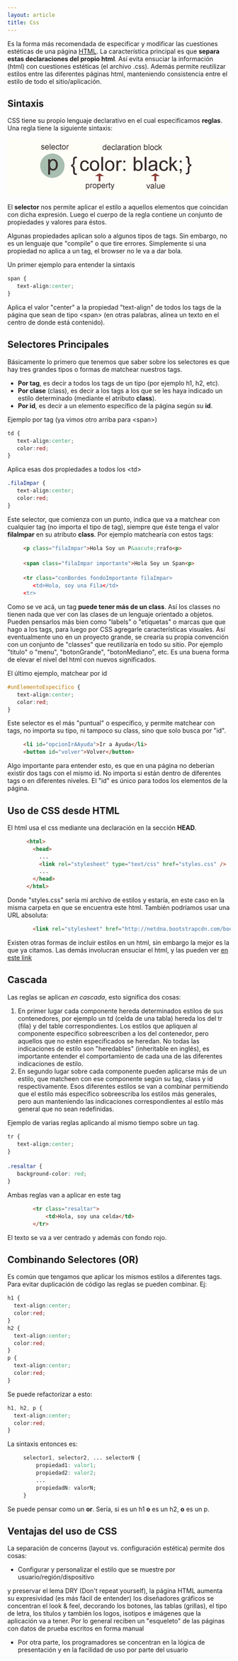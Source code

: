 ```yaml
---
layout: article
title: Css
---
```


Es la forma más recomendada de especificar y modificar las cuestiones estéticas de una página [HTML](html.html). La característica principal es que **separa estas declaraciones del propio html**. Así evita ensuciar la información (html) con cuestiones estéticas (el archivo .css). Además permite reutilizar estilos entre las diferentes páginas html, manteniendo consistencia entre el estilo de todo el sitio/aplicación.

Sintaxis
--------

CSS tiene su propio lenguaje declarativo en el cual especificamos **reglas**. Una regla tiene la siguiente sintaxis:

![css rule](/img/css-rule.gif)

El **selector** nos permite aplicar el estilo a aquellos elementos que coincidan con dicha expresión. Luego el cuerpo de la regla contiene un conjunto de propiedades y valores para éstos.

Algunas propiedades aplican solo a algunos tipos de tags. Sin embargo, no es un lenguaje que "compile" o que tire errores. Simplemente si una propiedad no aplica a un tag, el browser no le va a dar bola.

Un primer ejemplo para entender la sintaxis

```css
span {
   text-align:center;
}
```

Aplica el valor "center" a la propiedad "text-align" de todos los tags de la página que sean de tipo &lt;span&gt; (en otras palabras, alinea un texto en el centro de donde está contenido).

Selectores Principales
----------------------

Básicamente lo primero que tenemos que saber sobre los selectores es que hay tres grandes tipos o formas de matchear nuestros tags.

-   **Por tag**, es decir a todos los tags de un tipo (por ejemplo h1, h2, etc).
-   **Por clase** (class), es decir a los tags a los que se les haya indicado un estilo determinado (mediante el atributo **class**).
-   **Por id**, es decir a un elemento específico de la página según su **id**.

Ejemplo por tag (ya vimos otro arriba para &lt;span&gt;)


```css
td {
   text-align:center;
   color:red;
}
```

Aplica esas dos propiedades a todos los &lt;td&gt;

```css
.filaImpar {
   text-align:center;
   color:red;
}
```

Este selector, que comienza con un punto, indica que va a matchear con cualquier tag (no importa el tipo de tag), siempre que éste tenga el valor **filaImpar** en su atributo **class**. Por ejemplo matchearía con estos tags:

```html
     <p class="filaImpar">Hola Soy un P&aacute;rrafo<p>

     <span class="filaImpar importante">Hola Soy un Span<p>

     <tr class="conBordes fondoImportante filaImpar>
        <td>Hola, soy una Fila</td>
     <tr>
```

Como se ve acá, un tag **puede tener más de un class**. Así los classes no tienen nada que ver con las clases de un lenguaje orientado a objetos. Pueden pensarlos más bien como "labels" o "etiquetas" o marcas que que hago a los tags, para luego por CSS agregarle características visuales. Así eventualmente uno en un proyecto grande, se crearía su propia convención con un conjunto de "classes" que reutilizaría en todo su sitio. Por ejemplo "titulo" o "menu", "botonGrande", "botonMediano", etc. Es una buena forma de elevar el nivel del html con nuevos significados.

El último ejemplo, matchear por id

```css
#unElementoEspecifico {
   text-align:center;
   color:red;
}
```

Este selector es el más "puntual" o específico, y permite matchear con tags, no importa su tipo, ni tampoco su class, sino que solo busca por "id".

```html
     <li id="opcionIrAAyuda">Ir a Ayuda</li>
     <button id="volver">Volver</button>
```

Algo importante para entender esto, es que en una página no deberían existir dos tags con el mismo id. No importa si están dentro de diferentes tags o en diferentes niveles. El "id" es único para todos los elementos de la página.

Uso de CSS desde HTML
---------------------

El html usa el css mediante una declaración en la sección **HEAD**.

```html
      <html>
        <head>
          ...
          <link rel="stylesheet" type="text/css" href="styles.css" />
          ...
        </head>
      </html>
```

Donde "styles.css" sería mi archivo de estilos y estaría, en este caso en la misma carpeta en que se encuentra este html. También podríamos usar una URL absoluta:

```html
        <link rel="stylesheet" href="http://netdna.bootstrapcdn.com/bootstrap/3.1.1/css/bootstrap.min.css">
```

Existen otras formas de incluir estilos en un html, sin embargo la mejor es la que ya citamos. Las demás involucran ensuciar el html, y las pueden ver [en este link](http://www.w3schools.com/css/css_howto.asp)

Cascada
-------

Las reglas se aplican *en cascada*, esto significa dos cosas:

1.  En primer lugar cada componente hereda determinados estilos de sus contenedores, por ejemplo un td (celda de una tabla) hereda los del tr (fila) y del table correspondientes. Los estilos que apliquen al componente específico sobreescriben a los del contenedor, pero aquellos que no estén especificados se heredan. No todas las indicaciones de estilo son "heredables" (inheritable en inglés), es importante entender el comportamiento de cada una de las diferentes indicaciones de estilo.
2.  En segundo lugar sobre cada componente pueden aplicarse más de un estilo, que matcheen con ese componente según su tag, class y id respectivamente. Esos diferentes estilos se van a combinar permitiendo que el estilo más específico sobreescriba los estilos más generales, pero aun manteniendo las indicaciones correspondientes al estilo más general que no sean redefinidas.

Ejemplo de varias reglas aplicando al mismo tiempo sobre un tag.

```css
tr {
   text-align:center;
}

.resaltar {
   background-color: red;
}
```


Ambas reglas van a aplicar en este tag

```html
        <tr class="resaltar">
            <td>Hola, soy una celda</td>
        </tr>
```

El texto se va a ver centrado y además con fondo rojo.

Combinando Selectores (OR)
--------------------------

Es común que tengamos que aplicar los mismos estilos a diferentes tags. Para evitar duplicación de código las reglas se pueden combinar. Ej:

```css
h1 {
  text-align:center;
  color:red;
}
h2 {
  text-align:center;
  color:red;
}
p {
  text-align:center;
  color:red;
}
```

Se puede refactorizar a esto:

```css
h1, h2, p {
  text-align:center;
  color:red;
}
```

La sintaxis entonces es:

```css
     selector1, selector2, ... selectorN {
         propiedad1: valor1;
         propiedad2: valor2;
         ...
         propiedadN: valorN;
     }
```

Se puede pensar como un **or**. Sería, si es un h1 **o** es un h2, **o** es un p.

Ventajas del uso de CSS
-----------------------

La separación de concerns (layout vs. configuración estética) permite dos cosas:

-   Configurar y personalizar el estilo que se muestre por usuario/región/dispositivo

y preservar el lema DRY (Don't repeat yourself), la página HTML aumenta su expresividad (es más fácil de entender) los diseñadores gráficos se concentran el look & feel, decorando los botones, las tablas (grillas), el tipo de letra, los títulos y también los logos, isotipos e imágenes que la aplicación va a tener. Por lo general reciben un "esqueleto" de las páginas con datos de prueba escritos en forma manual

-   Por otra parte, los programadores se concentran en la lógica de presentación y en la facilidad de uso por parte del usuario

